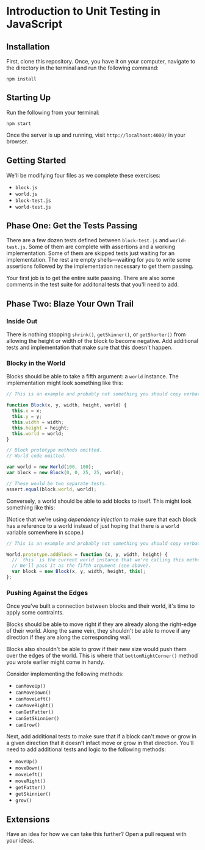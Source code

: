 # Introduction to Unit Testing in JavaScript

## Installation

First, clone this repository. Once, you have it on your computer, navigate to the directory in the terminal and run the following command:

```
npm install
```

## Starting Up

Run the following from your terminal:

```
npm start
```

Once the server is up and running, visit `http://localhost:4000/` in your browser.

## Getting Started

We'll be modifying four files as we complete these exercises:

- `block.js`
- `world.js`
- `block-test.js`
- `world-test.js`

## Phase One: Get the Tests Passing

There are a few dozen tests defined between `block-test.js` and `world-test.js`. Some of them are complete with assertions and a working implementation. Some of them are skipped tests just waiting for an implementation. The rest are empty shells—waiting for you to write some assertions followed by the implementation necessary to get them passing.

Your first job is to get the entire suite passing. There are also some comments in the test suite for additonal tests that you'll need to add.

## Phase Two: Blaze Your Own Trail

### Inside Out

There is nothing stopping `shrink()`, `getSkinner()`, or `getShorter()` from allowing the height or width of the block to become negative. Add additional tests and implementation that make sure that this doesn't happen.

### Blocky in the World

Blocks should be able to take a fifth argument: a `world` instance. The implementation might look something like this:

```js
// This is an example and probably not something you should copy verbatim.

function Block(x, y, width, height, world) {
  this.x = x;
  this.y = y;
  this.width = width;
  this.height = height;
  this.world = world;
}

// Block prototype methods omitted.
// World code omitted.

var world = new World(100, 100);
var block = new Block(0, 0, 25, 25, world);

// These would be two separate tests.
assert.equal(block.world, world);
```

Conversely, a world should be able to add blocks to itself. This might look something like this:

(Notice that we're using _dependency injection_ to make sure that each block has a reference to a world instead of just hoping that there is a `world` variable somewhere in scope.)

```js
// This is an example and probably not something you should copy verbatim.

World.prototype.addBlock = function (x, y, width, height) {
  // `this` is the current world instance that we're calling this method on.
  // We'll pass it as the fifth argument (see above).
  var block = new Block(x, y, width, height, this);
};
```

### Pushing Against the Edges

Once you've built a connection between blocks and their world, it's time to apply some contraints.

Blocks should be able to move right if they are already along the right-edge of their world. Along the same vein, they shouldn't be able to move if any direction if they are along the corresponding wall.

Blocks also shouldn't be able to grow if their new size would push them over the edges of the world. This is where that `bottomRightCorner()` method you wrote earlier might come in handy.

Consider implementing the following methods:

- `canMoveUp()`
- `canMoveDown()`
- `canMoveLeft()`
- `canMoveRight()`
- `canGetFatter()`
- `canGetSkinnier()`
- `canGrow()`

Next, add additional tests to make sure that if a block can't move or grow in a given direction that it doesn't infact move or grow in that direction. You'll need to add additional tests and logic to the following methods:

- `moveUp()`
- `moveDown()`
- `moveLeft()`
- `moveRight()`
- `getFatter()`
- `getSkinnier()`
- `grow()`

## Extensions

Have an idea for how we can take this further? Open a pull request with your ideas.
